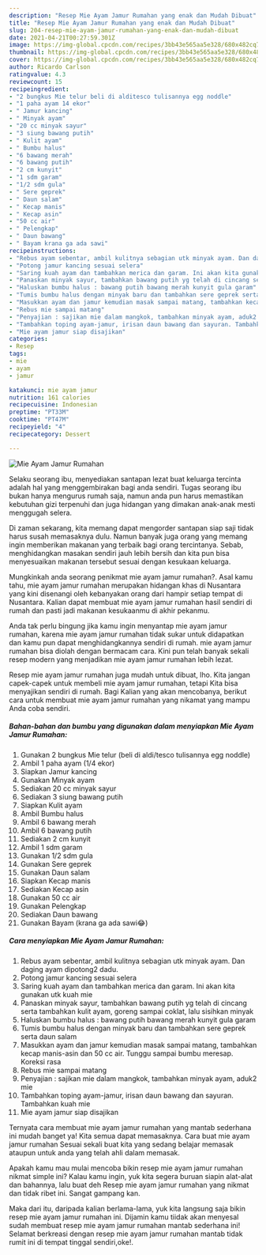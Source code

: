 ```yaml
---
description: "Resep Mie Ayam Jamur Rumahan yang enak dan Mudah Dibuat"
title: "Resep Mie Ayam Jamur Rumahan yang enak dan Mudah Dibuat"
slug: 204-resep-mie-ayam-jamur-rumahan-yang-enak-dan-mudah-dibuat
date: 2021-04-21T00:27:59.301Z
image: https://img-global.cpcdn.com/recipes/3bb43e565aa5e328/680x482cq70/mie-ayam-jamur-rumahan-foto-resep-utama.jpg
thumbnail: https://img-global.cpcdn.com/recipes/3bb43e565aa5e328/680x482cq70/mie-ayam-jamur-rumahan-foto-resep-utama.jpg
cover: https://img-global.cpcdn.com/recipes/3bb43e565aa5e328/680x482cq70/mie-ayam-jamur-rumahan-foto-resep-utama.jpg
author: Ricardo Carlson
ratingvalue: 4.3
reviewcount: 15
recipeingredient:
- "2 bungkus Mie telur beli di alditesco tulisannya egg noddle"
- "1 paha ayam 14 ekor"
- " Jamur kancing"
- " Minyak ayam"
- "20 cc minyak sayur"
- "3 siung bawang putih"
- " Kulit ayam"
- " Bumbu halus"
- "6 bawang merah"
- "6 bawang putih"
- "2 cm kunyit"
- "1 sdm garam"
- "1/2 sdm gula"
- " Sere geprek"
- " Daun salam"
- " Kecap manis"
- " Kecap asin"
- "50 cc air"
- " Pelengkap"
- " Daun bawang"
- " Bayam krana ga ada sawi"
recipeinstructions:
- "Rebus ayam sebentar, ambil kulitnya sebagian utk minyak ayam. Dan daging ayam dipotong2 dadu."
- "Potong jamur kancing sesuai selera"
- "Saring kuah ayam dan tambahkan merica dan garam. Ini akan kita gunakan utk kuah mie"
- "Panaskan minyak sayur, tambahkan bawang putih yg telah di cincang serta tambahkan kulit ayam, goreng sampai coklat, lalu sisihkan minyak"
- "Haluskan bumbu halus : bawang putih bawang merah kunyit gula garam"
- "Tumis bumbu halus dengan minyak baru dan tambahkan sere geprek serta daun salam"
- "Masukkan ayam dan jamur kemudian masak sampai matang, tambahkan kecap manis-asin dan 50 cc air. Tunggu sampai bumbu meresap. Koreksi rasa"
- "Rebus mie sampai matang"
- "Penyajian : sajikan mie dalam mangkok, tambahkan minyak ayam, aduk2 mie"
- "Tambahkan toping ayam-jamur, irisan daun bawang dan sayuran. Tambahkan kuah mie"
- "Mie ayam jamur siap disajikan"
categories:
- Resep
tags:
- mie
- ayam
- jamur

katakunci: mie ayam jamur 
nutrition: 161 calories
recipecuisine: Indonesian
preptime: "PT33M"
cooktime: "PT47M"
recipeyield: "4"
recipecategory: Dessert

---
```



![Mie Ayam Jamur Rumahan](https://img-global.cpcdn.com/recipes/3bb43e565aa5e328/680x482cq70/mie-ayam-jamur-rumahan-foto-resep-utama.jpg)

Selaku seorang ibu, menyediakan santapan lezat buat keluarga tercinta adalah hal yang menggembirakan bagi anda sendiri. Tugas seorang ibu bukan hanya mengurus rumah saja, namun anda pun harus memastikan kebutuhan gizi terpenuhi dan juga hidangan yang dimakan anak-anak mesti menggugah selera.

Di zaman  sekarang, kita memang dapat mengorder santapan siap saji tidak harus susah memasaknya dulu. Namun banyak juga orang yang memang ingin memberikan makanan yang terbaik bagi orang tercintanya. Sebab, menghidangkan masakan sendiri jauh lebih bersih dan kita pun bisa menyesuaikan makanan tersebut sesuai dengan kesukaan keluarga. 



Mungkinkah anda seorang penikmat mie ayam jamur rumahan?. Asal kamu tahu, mie ayam jamur rumahan merupakan hidangan khas di Nusantara yang kini disenangi oleh kebanyakan orang dari hampir setiap tempat di Nusantara. Kalian dapat membuat mie ayam jamur rumahan hasil sendiri di rumah dan pasti jadi makanan kesukaanmu di akhir pekanmu.

Anda tak perlu bingung jika kamu ingin menyantap mie ayam jamur rumahan, karena mie ayam jamur rumahan tidak sukar untuk didapatkan dan kamu pun dapat menghidangkannya sendiri di rumah. mie ayam jamur rumahan bisa diolah dengan bermacam cara. Kini pun telah banyak sekali resep modern yang menjadikan mie ayam jamur rumahan lebih lezat.

Resep mie ayam jamur rumahan juga mudah untuk dibuat, lho. Kita jangan capek-capek untuk membeli mie ayam jamur rumahan, tetapi Kita bisa menyajikan sendiri di rumah. Bagi Kalian yang akan mencobanya, berikut cara untuk membuat mie ayam jamur rumahan yang nikamat yang mampu Anda coba sendiri.

<!--inarticleads1-->

##### Bahan-bahan dan bumbu yang digunakan dalam menyiapkan Mie Ayam Jamur Rumahan:

1. Gunakan 2 bungkus Mie telur (beli di aldi/tesco tulisannya egg noddle)
1. Ambil 1 paha ayam (1/4 ekor)
1. Siapkan  Jamur kancing
1. Gunakan  Minyak ayam
1. Sediakan 20 cc minyak sayur
1. Sediakan 3 siung bawang putih
1. Siapkan  Kulit ayam
1. Ambil  Bumbu halus
1. Ambil 6 bawang merah
1. Ambil 6 bawang putih
1. Sediakan 2 cm kunyit
1. Ambil 1 sdm garam
1. Gunakan 1/2 sdm gula
1. Gunakan  Sere geprek
1. Gunakan  Daun salam
1. Siapkan  Kecap manis
1. Sediakan  Kecap asin
1. Gunakan 50 cc air
1. Gunakan  Pelengkap
1. Sediakan  Daun bawang
1. Gunakan  Bayam (krana ga ada sawi😂)




<!--inarticleads2-->

##### Cara menyiapkan Mie Ayam Jamur Rumahan:

1. Rebus ayam sebentar, ambil kulitnya sebagian utk minyak ayam. Dan daging ayam dipotong2 dadu.
1. Potong jamur kancing sesuai selera
1. Saring kuah ayam dan tambahkan merica dan garam. Ini akan kita gunakan utk kuah mie
1. Panaskan minyak sayur, tambahkan bawang putih yg telah di cincang serta tambahkan kulit ayam, goreng sampai coklat, lalu sisihkan minyak
1. Haluskan bumbu halus : bawang putih bawang merah kunyit gula garam
1. Tumis bumbu halus dengan minyak baru dan tambahkan sere geprek serta daun salam
1. Masukkan ayam dan jamur kemudian masak sampai matang, tambahkan kecap manis-asin dan 50 cc air. Tunggu sampai bumbu meresap. Koreksi rasa
1. Rebus mie sampai matang
1. Penyajian : sajikan mie dalam mangkok, tambahkan minyak ayam, aduk2 mie
1. Tambahkan toping ayam-jamur, irisan daun bawang dan sayuran. Tambahkan kuah mie
1. Mie ayam jamur siap disajikan




Ternyata cara membuat mie ayam jamur rumahan yang mantab sederhana ini mudah banget ya! Kita semua dapat memasaknya. Cara buat mie ayam jamur rumahan Sesuai sekali buat kita yang sedang belajar memasak ataupun untuk anda yang telah ahli dalam memasak.

Apakah kamu mau mulai mencoba bikin resep mie ayam jamur rumahan nikmat simple ini? Kalau kamu ingin, yuk kita segera buruan siapin alat-alat dan bahannya, lalu buat deh Resep mie ayam jamur rumahan yang nikmat dan tidak ribet ini. Sangat gampang kan. 

Maka dari itu, daripada kalian berlama-lama, yuk kita langsung saja bikin resep mie ayam jamur rumahan ini. Dijamin kamu tiidak akan menyesal sudah membuat resep mie ayam jamur rumahan mantab sederhana ini! Selamat berkreasi dengan resep mie ayam jamur rumahan mantab tidak rumit ini di tempat tinggal sendiri,oke!.

